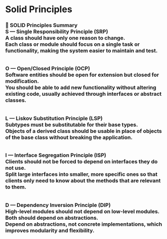 <h1>Solid Principles</h1>
<h3>
🔹 SOLID Principles Summary</br>
S — Single Responsibility Principle (SRP)</br>
A class should have only one reason to change.</br>
Each class or module should focus on a single task or functionality, making the system easier to maintain and test.</br></br>

O — Open/Closed Principle (OCP)</br>
Software entities should be open for extension but closed for modification.</br>
You should be able to add new functionality without altering existing code, usually achieved through interfaces or abstract classes.</br></br>

L — Liskov Substitution Principle (LSP)</br>
Subtypes must be substitutable for their base types.</br>
Objects of a derived class should be usable in place of objects of the base class without breaking the application.</br></br>

I — Interface Segregation Principle (ISP)</br>
Clients should not be forced to depend on interfaces they do not use.</br>
Split large interfaces into smaller, more specific ones so that clients only need to know about the methods that are relevant to them.</br></br>

D — Dependency Inversion Principle (DIP)</br>
High-level modules should not depend on low-level modules. Both should depend on abstractions.</br>
Depend on abstractions, not concrete implementations, which improves modularity and flexibility.</br>
</h3>